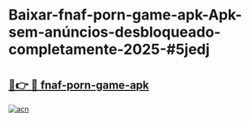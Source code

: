 # Baixar-fnaf-porn-game-apk-Apk-sem-anúncios-desbloqueado-completamente-2025-#5jedj

# <h2><a href="https://ainizakaria.my?title=fnaf-porn-game-apk&ref=24M">🔗👉 🔴 fnaf-porn-game-apk</a></h2>

[![acn](https://github.com/user-attachments/assets/0f9c940e-d8b0-45ae-aac7-cd30a18b3e1c)](https://ainizakaria.my?title=fnaf-porn-game-apk&ref=24M)


